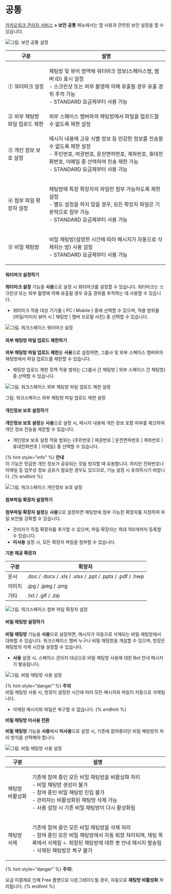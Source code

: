 # 공통

[카카오워크 관리자 서비스](https://admin.kakaowork.com/) **> 보안** **공통** 메뉴에서는 앱 사용과 관련된 보안 설정을 할 수 있습니다.

![그림. 보안 공통 설정](https://s3-us-west-2.amazonaws.com/secure.notion-static.com/427d63f1-4396-4973-b94c-05cd9b36911a/%EB%B3%B4%EC%95%88%EA%B3%B5%ED%86%B5%EC%84%A4%EC%A0%95.png)

| 구분                 | 설명                                                                                                                                     |
| ------------------ | -------------------------------------------------------------------------------------------------------------------------------------- |
| ⓵ 워터마크 설정          | <p>채팅방 및 뷰어 영역에 워터마크 정보(스페이스명, 멤버 ID) 표시 설정<br>- 스크린샷 또는 외부 촬영에 의해 유출될 경우 유출 경위 추적 가능<br>- STANDARD 요금제부터 사용 가능</p>                    |
| ⓶ 외부 채팅방 파일 업로드 제한 | 외부 스페이스 멤버와의 채팅방에서 파일을 업로드할 수 없도록 제한 설정                                                                                                |
| ⓷ 개인 정보 보호 설정      | <p>메시지 내용에 고유 식별 정보 등 민감한 정보를 전송할 수 없도록 제한 설정<br>- 주민번호, 여권번호, 운전면허번호, 계좌번호, 휴대전화번호, 이메일 중 선택하여 전송 제한 가능<br>- STANDARD 요금제부터 사용 가능</p> |
| ⓸ 첨부 파일 확장자 설정     | <p>채팅방에 특정 확장자의 파일만 첨부 가능하도록 제한 설정<br>- 별도 설정을 하지 않을 경우, 모든 확장자 파일은 기본적으로 첨부 가능<br>- STANDARD 요금제부터 사용 가능</p>                          |
| ⓹ 비밀 채팅방           | <p>비밀 채팅방(설정한 시간에 따라 메시지가 자동으로 삭제되는 방) 사용 설정<br>- STANDARD 요금제부터 사용 가능</p>                                                             |

#### 워터마크 설정하기

**워터마크 설정** 기능을 **사용**으로 설정 시 워터마크를 설정할 수 있습니다. 워터마크는 스크린샷 또는 외부 촬영에 의해 유출될 경우 유출 경위를 추적하는 데 사용할 수 있습니다.

* 워터마크 적용 대상 기기를 { PC l Mobile } 중에 선택할 수 있으며, 적용 범위를 {파일/이미지 뷰어 시 | 채팅방 | 멤버 프로필 사진} 중 선택할 수 있습니다.

![그림. 워크스페이스 워터마크 설정](https://s3-us-west-2.amazonaws.com/secure.notion-static.com/bb00b94f-b0d8-414e-a1a2-280b625c8271/%EC%9B%8C%ED%81%AC%EC%8A%A4%ED%8E%98%EC%9D%B4%EC%8A%A4\_%EC%9B%8C%ED%84%B0%EB%A7%88%ED%81%AC\_%EC%84%A4%EC%A0%95.png)

#### 외부 채팅방 파일 업로드 제한하기

**외부 채팅방 파일 업로드 제한**을 **사용**으로 설정하면, 그룹사 및 외부 스페이스 멤버와의 채팅방에서 파일 업로드를 제한할 수 있습니다.

* 채팅방 업로드 제한 정책 적용 범위는 {그룹사 간 채팅방 | 외부 스페이스 간 채팅방} 중 선택할 수 있습니다.

![그림. 워크스페이스 외부 채팅방 파일 업로드 제한 설정](https://s3-us-west-2.amazonaws.com/secure.notion-static.com/ccdcb349-3349-4e24-a01a-5acc8e93d5c7/%EC%9B%8C%ED%81%AC%EC%8A%A4%ED%8E%98%EC%9D%B4%EC%8A%A4\_%EC%99%B8%EB%B6%80\_%EC%B1%84%ED%8C%85%EB%B0%A9\_%ED%8C%8C%EC%9D%BC\_%EC%97%85%EB%A1%9C%EB%93%9C\_%EC%A0%9C%ED%95%9C\_%EC%84%A4%EC%A0%95\_\(2\).png)

그림. 워크스페이스 외부 채팅방 파일 업로드 제한 설정

#### 개인정보 보호 설정하기

**개인정보 보호 설정**을 **사용**으로 설정 시, 메시지 내용에 개인 정보 포함 여부를 체크하여 개인 정보 전송을 제한할 수 있습니다.

* 개인정보 보호 설정 적용 범위는 {주민번호 | 여권번호 | 운전면허번호 | 계좌번호 | 휴대전화번호 | 이메일} 중 선택할 수 있습니다.

{% hint style="info" %}
**안내**\
이 기능은 민감한 개인 정보가 공유되는 것을 방지할 때 유용합니다. 하지만 전화번호나 이메일 등 업무상 정보 공유가 필요한 경우도 있으므로, 기능 설정 시 유의하시기 바랍니다.
{% endhint %}

![그림. 워크스페이스 개인정보 보호 설정](https://s3-us-west-2.amazonaws.com/secure.notion-static.com/811f421c-9d80-414c-a3f4-0f0fb7bb8c0b/%EC%9B%8C%ED%81%AC%EC%8A%A4%ED%8E%98%EC%9D%B4%EC%8A%A4\_%EA%B0%9C%EC%9D%B8%EC%A0%95%EB%B3%B4\_%EB%B3%B4%ED%98%B8\_%EC%84%A4%EC%A0%95.png)

#### 첨부파일 확장자 설정하기

**첨부파일 확장자 설정**을 **사용**으로 설정하면 채팅방에 첨부 가능한 확장자를 지정하여 파일 보안을 강화할 수 있습니다.

* 관리자가 직접 확장자를 추가할 수 있으며, 파일 확장자는 최대 100개까지 등록할 수 있습니다.
* **미사용** 설정 시, 모든 확장자 파일을 첨부할 수 있습니다.

**기본 제공 확장자**

| 구분  | 확장자                                                      |
| --- | -------------------------------------------------------- |
| 문서  | .doc / .docx / .xls / .xlsx / .ppt / .pptx / .pdf / .hwp |
| 이미지 | .jpg / .jpeg / .png                                      |
| 기타  | .txt / .gif / .zip                                       |

![그림. 워크스페이스 첨부 파일 확장자 설정](https://s3-us-west-2.amazonaws.com/secure.notion-static.com/a2c00f80-dabc-45d4-bd18-d23f469031e1/%EC%B2%A8%EB%B6%80%ED%8C%8C%EC%9D%BC\_%ED%99%95%EC%9E%A5%EC%9E%90\_%EC%84%A4%EC%A0%95%ED%95%98%EA%B8%B0.png)

#### 비밀 채팅방 설정하기

**비밀 채팅방** 기능을 **사용**으로 설정하면, 메시지가 자동으로 삭제되는 비밀 채팅방에서 대화할 수 있습니다. 워크스페이스 멤버 누구나 비밀 채팅방을 개설할 수 있으며, 방장은 채팅방의 삭제 시간을 설정할 수 있습니다.

* **사용** 설정 시, 스페이스 관리자 대상으로 비밀 채팅방 사용에 대한 Bot 안내 메시지가 발송됩니다.

![그림. 비밀 채팅방 사용 설정](https://s3-us-west-2.amazonaws.com/secure.notion-static.com/4f46c7ba-0aa9-4f32-8da4-4554c1b8dd68/%EB%B9%84%EB%B0%80\_%EC%B1%84%ED%8C%85%EB%B0%A9\_%EC%82%AC%EC%9A%A9\_%EC%84%A4%EC%A0%95.png)

{% hint style="danger" %}
**주의**\
비밀 채팅방 사용 시, 방장이 설정한 시간에 따라 모든 메시지와 파일이 자동으로 삭제됩니다.

* 삭제된 메시지와 파일은 복구할 수 없습니다.
{% endhint %}

**비밀 채팅방 미사용 전환**

**비밀 채팅방** 기능을 **사용**에서 **미사용**으로 설정 시, 기존에 참여중이던 비밀 채팅방의 처리 방식을 선택해야 합니다.

![그림. 비밀 채팅방 사용 설정](https://s3-us-west-2.amazonaws.com/secure.notion-static.com/af56bccb-063f-402a-8148-945303e338ab/%EB%B9%84%EB%B0%80\_%EC%B1%84%ED%8C%85%EB%B0%A9\_%EC%82%AC%EC%9A%A9\_%EC%84%A4%EC%A0%95\_\(3\).png)

| 구분       | 설명                                                                                                                                       |
| -------- | ---------------------------------------------------------------------------------------------------------------------------------------- |
| 채팅방 비활성화 | <p>기존에 참여 중인 모든 비밀 채팅방을 비활성화 처리<br>- 비밀 채팅방 생성이 불가<br>- 참여 중인 비밀 채팅방 진입 불가<br>- 관리자는 비활성화된 채팅방 삭제 가능<br>- 사용 설정 시 기존 비밀 채팅방이 다시 활성화됨</p> |
| 채팅방 삭제   | <p>기존에 참여 중인 모든 비밀 채팅방을 삭제 처리<br>- 참여 중인 모든 비밀 채팅방에서 자동 퇴장 처리되며, 채팅 목록에서 삭제됨 ㄴ 퇴장된 채팅방에 대한 봇 안내 메시지 발송됨<br>- 삭제된 채팅방은 복구 불가</p>          |

{% hint style="danger" %}
**주의**\\

요금 미결제로 인해 Free 플랜으로 다운그레이드될 경우, 자동으로 **채팅방 비활성화** 처리됩니다.
{% endhint %}

